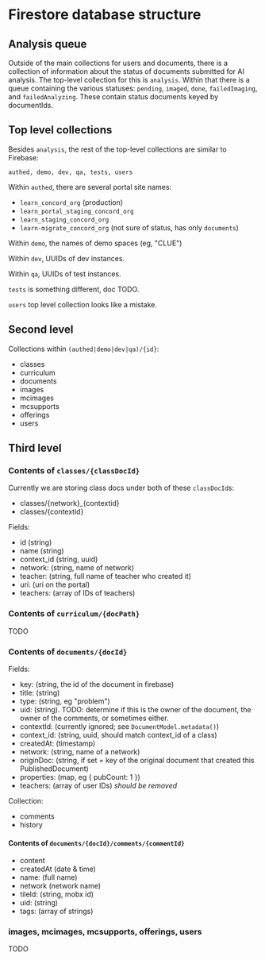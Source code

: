 # Firestore database structure

## Analysis queue

Outside of the main collections for users and documents, there is a collection of information about the status of documents submitted for AI analysis.  The top-level collection for this is `analysis`. Within that there is a queue containing the various statuses: `pending`, `imaged`, `done`, `failedImaging`, and `failedAnalyzing`. These contain status documents keyed by documentIds.

## Top level collections

Besides `analysis`, the rest of the top-level collections are similar to Firebase:

`authed, demo, dev, qa, tests, users`

Within `authed`, there are several portal site names:

- `learn_concord_org` (production)
- `learn_portal_staging_concord_org`
- `learn_staging_concord_org`
- `learn-migrate_concord_org` (not sure of status, has only `documents`)

Within `demo`, the names of demo spaces (eg, "CLUE")

Within `dev`, UUIDs of dev instances.

Within `qa`, UUIDs of test instances.

`tests` is something different, doc TODO.

`users` top level collection looks like a mistake.

## Second level

Collections within `(authed|demo|dev|qa)/{id}`:

- classes
- curriculum
- documents
- images
- mcimages
- mcsupports
- offerings
- users

## Third level

### Contents of `classes/{classDocId}`

Currently we are storing class docs under both of these `classDocId`s:

- classes/{network}_{contextid}
- classes/{contextid}

Fields:

- id (string)
- name (string)
- context_id (string, uuid)
- network: (string, name of network)
- teacher: (string, full name of teacher who created it)
- uri: (uri on the portal)
- teachers: (array of IDs of teachers)

### Contents of `curriculum/{docPath}`

TODO

### Contents of `documents/{docId}`

Fields:

- key: (string, the id of the document in firebase)
- title: (string)
- type: (string, eg "problem")
- uid: (string).  TODO: determine if this is the owner of the document, the owner of the comments, or sometimes either.
- contextId: (currently ignored; see `DocumentModel.metadata()`)
- context_id: (string, uuid, should match context_id of a class)
- createdAt: (timestamp)
- network: (string, name of a network)
- originDoc: (string, if set = key of the original document that created this PublishedDocument)
- properties: (map, eg { pubCount: 1 })
- teachers: (array of user IDs) _should be removed_

Collection:

- comments
- history

#### Contents of `documents/{docId}/comments/{commentId}`

- content
- createdAt (date & time)
- name: (full name)
- network (network name)
- tileId: (string, mobx id)
- uid: (string)
- tags: (array of strings)

### images, mcimages, mcsupports, offerings, users

TODO
